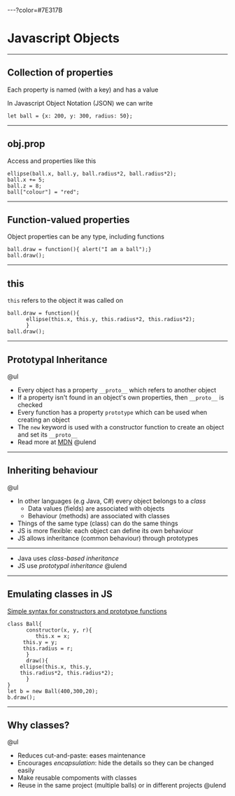 ---?color=#7E317B

# Javascript Objects

---

## Collection of properties

Each property is named (with a key) and has a value

In Javascript Object Notation (JSON) we can write

```
let ball = {x: 200, y: 300, radius: 50};
```

---

## obj.prop

Access and properties like this

```
ellipse(ball.x, ball.y, ball.radius*2, ball.radius*2);
ball.x += 5;
ball.z = 8;
ball["colour"] = "red";

```

---

## Function-valued properties

Object properties can be any type, including functions

```
ball.draw = function(){ alert("I am a ball");}
ball.draw();
```

---

## this

`this` refers to the object it was called on

```
ball.draw = function(){
	  ellipse(this.x, this.y, this.radius*2, this.radius*2);
	  }
ball.draw();

```

---

## Prototypal Inheritance

@ul
- Every object has a property `__proto__` which refers to another object
- If a property isn't found in an object's own properties, then `__proto__` is checked
- Every function has a property `prototype` which can be used when creating an object
- The `new` keyword is used with a constructor function to create an object and set its `__proto__`
- Read more at [MDN](https://developer.mozilla.org/en-US/docs/Web/JavaScript/Inheritance_and_the_prototype_chain)
@ulend

---

## Inheriting behaviour

@ul
- In other languages (e.g Java, C#) every object belongs to a *class*
    - Data values (fields) are associated with objects
    - Behaviour (methods) are associated with classes
- Things of the same type (class) can do the same things
- JS is more flexible: each object can define its own behaviour
- JS allows inheritance (common behaviour) through prototypes

---

- Java uses *class-based inheritance*
- JS use *prototypal inheritance*
@ulend

---

## Emulating classes in JS

[Simple syntax for constructors and prototype functions](https://developer.mozilla.org/en-US/docs/Web/JavaScript/Reference/Classes)

```
class Ball{
      constructor(x, y, r){
         this.x = x;
	 this.y = y;
	 this.radius = r;
      }
      draw(){
	ellipse(this.x, this.y,
	this.radius*2, this.radius*2);
      }
}
let b = new Ball(400,300,20);
b.draw();

```

---

## Why classes?

@ul
- Reduces cut-and-paste: eases maintenance
- Encourages *encapsulation*: hide the details so they can be changed easily
- Make reusable compoments with classes
- Reuse in the same project (multiple balls) or in different projects
@ulend
